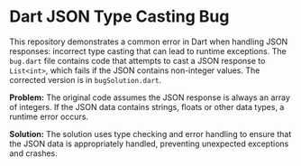 # Dart JSON Type Casting Bug

This repository demonstrates a common error in Dart when handling JSON responses: incorrect type casting that can lead to runtime exceptions.  The `bug.dart` file contains code that attempts to cast a JSON response to `List<int>`, which fails if the JSON contains non-integer values. The corrected version is in `bugSolution.dart`.

**Problem:**
The original code assumes the JSON response is always an array of integers. If the JSON data contains strings, floats or other data types, a runtime error occurs. 

**Solution:**
The solution uses type checking and error handling to ensure that the JSON data is appropriately handled, preventing unexpected exceptions and crashes.
